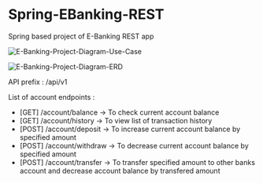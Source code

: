 # Spring-EBanking-REST
Spring based project of E-Banking REST app


![E-Banking-Project-Diagram-Use-Case](https://user-images.githubusercontent.com/19941953/175778059-2d750416-6b4f-4c96-a0f9-6d31f96164fa.png)

![E-Banking-Project-Diagram-ERD](https://user-images.githubusercontent.com/19941953/175778065-c79fe121-0a1d-4464-b0dd-5f2ce923e4fc.png)




API prefix : /api/v1

List of account endpoints :
+ [GET] /account/balance -> To check current account balance
+ [GET] /account/history -> To view list of transaction history
+ [POST] /account/deposit -> To increase current account balance by specified amount
+ [POST] /account/withdraw -> To decrease current account balance by specified amount
+ [POST] /account/transfer -> To transfer specified amount to other banks account and decrease account balance by transfered amount
